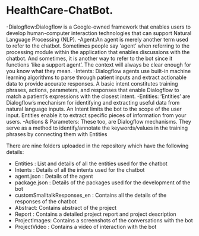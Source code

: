# HealthCare-ChatBot. 
-Dialogflow:Dialogflow is a Google-owned framework that enables users to develop human-computer interaction technologies that can support Natural Language Processing (NLP). 
-Agent:An agent is merely another term used to refer to the chatbot. Sometimes people say ‘agent’ when referring to the processing module within the application that enables discussions with the chatbot. And sometimes, it is another way to refer to the bot since it functions ‘like a support agent’. The context will always be clear enough for you know what they mean.
-Intents: Dialogflow agents use built-in machine learning algorithms to parse through patient inputs and extract actionable data to provide accurate responses.
A basic intent constitutes training phrases, actions, parameters, and responses that enable Dialogflow to match a patient’s expressions with the closest intent. 
-Entities:  ‘Entities’ are Dialogflow’s mechanism for identifying and extracting useful data from natural language inputs. 
An Intent limits the bot to the scope of the user input. Entities enable it to extract specific pieces of information from your users. 
-Actions & Parameters: These too, are Dialogflow mechanisms. They serve as a method to identify/annotate the keywords/values in the training phrases by connecting them with Entities

There are nine folders uploaded in the repository which have the following details:
- Entities : List and details of all the entities used for the chatbot
- Intents : Details of all the intents used for the chatbot 
- agent.json : Details of the agent 
- package.json : Details of the packages used for the development of the bot
- customSmalltalkResponses_en : Contains all the details of the responses of the chatbot
- Abstract: Contains abstract of the project
- Report : Contains a detailed project report and project description
- ProjectImages: Contains a screenshots of the conversations with the bot 
- ProjectVideo : Contains a video of interaction with the bot 



